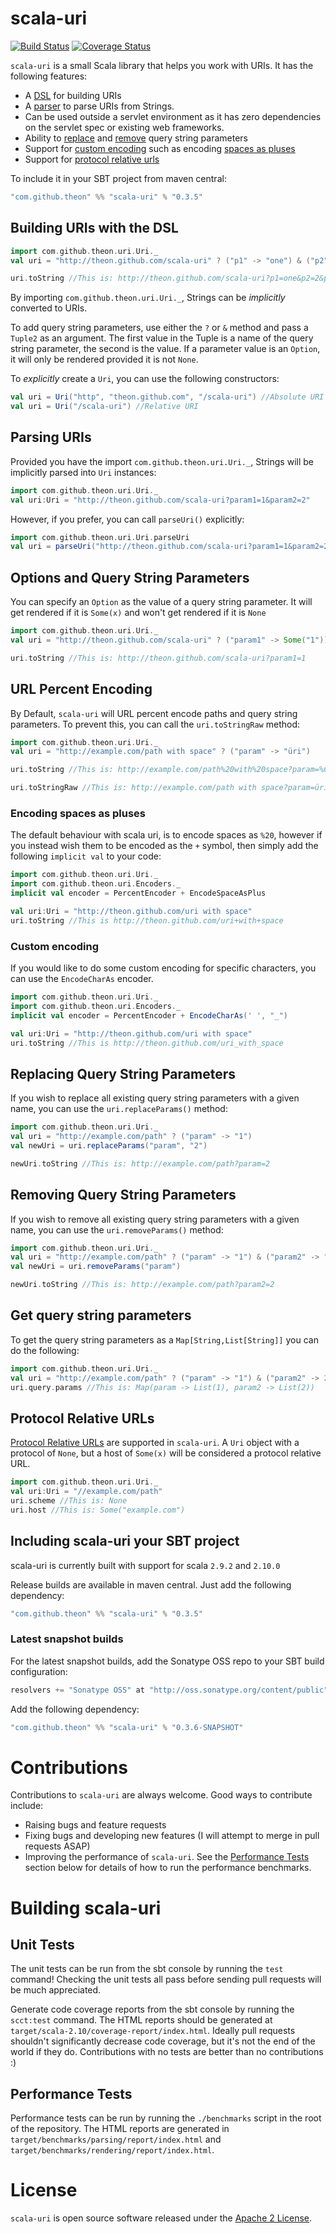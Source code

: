 # scala-uri

[![Build Status](https://secure.travis-ci.org/theon/scala-uri.png?branch=master)](https://travis-ci.org/theon/scala-uri)
[![Coverage Status](https://coveralls.io/repos/theon/scala-uri/badge.png?branch=master)](https://coveralls.io/r/theon/scala-uri)

`scala-uri` is a small Scala library that helps you work with URIs. It has the following features:

 * A [DSL](#building-uris-with-the-dsl) for building URIs
 * A [parser](#parsing-uris) to parse URIs from Strings.
 * Can be used outside a servlet environment as it has zero dependencies on the servlet spec or existing web frameworks.
 * Ability to [replace](#replacing-query-string-parameters) and [remove](#removing-query-string-parameters) query string parameters
 * Support for [custom encoding](#custom-encoding) such as encoding [spaces as pluses](#encoding-spaces-as-pluses)
 * Support for [protocol relative urls](#protocol-relative-urls)

To include it in your SBT project from maven central:

```scala
"com.github.theon" %% "scala-uri" % "0.3.5"
```

## Building URIs with the DSL

```scala
import com.github.theon.uri.Uri._
val uri = "http://theon.github.com/scala-uri" ? ("p1" -> "one") & ("p2" -> 2) & ("p3" -> true)

uri.toString //This is: http://theon.github.com/scala-uri?p1=one&p2=2&p3=true
```

By importing `com.github.theon.uri.Uri._`, Strings can be _implicitly_ converted to URIs.

To add query string parameters, use either the `?` or `&` method and pass a `Tuple2` as an argument. The first value in the Tuple is a name of the query string parameter, the second is the value. If a parameter value is an `Option`, it will only be rendered provided it is not `None`.

To _explicitly_ create a `Uri`, you can use the following constructors:

```scala
val uri = Uri("http", "theon.github.com", "/scala-uri") //Absolute URI
val uri = Uri("/scala-uri") //Relative URI
```

## Parsing URIs

Provided you have the import `com.github.theon.uri.Uri._`, Strings will be implicitly parsed into `Uri` instances:

```scala
import com.github.theon.uri.Uri._
val uri:Uri = "http://theon.github.com/scala-uri?param1=1&param2=2"
```

However, if you prefer, you can call `parseUri()` explicitly:

```scala
import com.github.theon.uri.Uri.parseUri
val uri = parseUri("http://theon.github.com/scala-uri?param1=1&param2=2")
```

## Options and Query String Parameters

You can specify an `Option` as the value of a query string parameter. It will get rendered if it is `Some(x)` and won't get rendered if it is `None`

```scala
import com.github.theon.uri.Uri._
val uri = "http://theon.github.com/scala-uri" ? ("param1" -> Some("1")) & ("param2" -> None)

uri.toString //This is: http://theon.github.com/scala-uri?param1=1
```

## URL Percent Encoding

By Default, `scala-uri` will URL percent encode paths and query string parameters. To prevent this, you can call the `uri.toStringRaw` method:

```scala
import com.github.theon.uri.Uri._
val uri = "http://example.com/path with space" ? ("param" -> "üri")

uri.toString //This is: http://example.com/path%20with%20space?param=%C3%BCri

uri.toStringRaw //This is: http://example.com/path with space?param=üri
```

### Encoding spaces as pluses

The default behaviour with scala uri, is to encode spaces as `%20`, however if you instead wish them to be encoded as the `+` symbol, then simply add the following `implicit val` to your code:

```scala
import com.github.theon.uri.Uri._
import com.github.theon.uri.Encoders._
implicit val encoder = PercentEncoder + EncodeSpaceAsPlus

val uri:Uri = "http://theon.github.com/uri with space"
uri.toString //This is http://theon.github.com/uri+with+space
```

### Custom encoding

If you would like to do some custom encoding for specific characters, you can use the `EncodeCharAs` encoder.

```scala
import com.github.theon.uri.Uri._
import com.github.theon.uri.Encoders._
implicit val encoder = PercentEncoder + EncodeCharAs(' ', "_")

val uri:Uri = "http://theon.github.com/uri with space"
uri.toString //This is http://theon.github.com/uri_with_space
```


## Replacing Query String Parameters

If you wish to replace all existing query string parameters with a given name, you can use the `uri.replaceParams()` method:

```scala
import com.github.theon.uri.Uri._
val uri = "http://example.com/path" ? ("param" -> "1")
val newUri = uri.replaceParams("param", "2")

newUri.toString //This is: http://example.com/path?param=2
```

## Removing Query String Parameters

If you wish to remove all existing query string parameters with a given name, you can use the `uri.removeParams()` method:

```scala
import com.github.theon.uri.Uri._
val uri = "http://example.com/path" ? ("param" -> "1") & ("param2" -> "2")
val newUri = uri.removeParams("param")

newUri.toString //This is: http://example.com/path?param2=2
```

## Get query string parameters

To get the query string parameters as a `Map[String,List[String]]` you can do the following:

```scala
import com.github.theon.uri.Uri._
val uri = "http://example.com/path" ? ("param" -> "1") & ("param2" -> 2)
uri.query.params //This is: Map(param -> List(1), param2 -> List(2))
```

## Protocol Relative URLs

[Protocol Relative URLs](http://paulirish.com/2010/the-protocol-relative-url/) are supported in `scala-uri`. A `Uri` object with a protocol of `None`, but a host of `Some(x)` will be considered a protocol relative URL.

```scala
import com.github.theon.uri.Uri._
val uri:Uri = "//example.com/path"
uri.scheme //This is: None
uri.host //This is: Some("example.com")
```

## Including scala-uri your SBT project

scala-uri is currently built with support for scala `2.9.2` and `2.10.0`

Release builds are available in maven central. Just add the following dependency:

```scala
"com.github.theon" %% "scala-uri" % "0.3.5"
```

### Latest snapshot builds

For the latest snapshot builds, add the Sonatype OSS repo to your SBT build configuration:

```scala
resolvers += "Sonatype OSS" at "http://oss.sonatype.org/content/public"
```

Add the following dependency:

```scala
"com.github.theon" %% "scala-uri" % "0.3.6-SNAPSHOT"
```

# Contributions

Contributions to `scala-uri` are always welcome. Good ways to contribute include:

 * Raising bugs and feature requests
 * Fixing bugs and developing new features (I will attempt to merge in pull requests ASAP)
 * Improving the performance of `scala-uri`. See the [Performance Tests](#performance-tests) section below for details of how to run the performance benchmarks.

# Building scala-uri

## Unit Tests

The unit tests can be run from the sbt console by running the `test` command! Checking the unit tests all pass before sending pull requests will be much appreciated.

Generate code coverage reports from the sbt console by running the `scct:test` command. The HTML reports should be generated at `target/scala-2.10/coverage-report/index.html`. Ideally pull requests shouldn't significantly decrease code coverage, but it's not the end of the world if they do. Contributions with no tests are better than no contributions :)

## Performance Tests

Performance tests can be run by running the `./benchmarks` script in the root of the repository. The HTML reports are
generated in `target/benchmarks/parsing/report/index.html` and `target/benchmarks/rendering/report/index.html`.

# License

`scala-uri` is open source software released under the [Apache 2 License](http://www.apache.org/licenses/LICENSE-2.0).